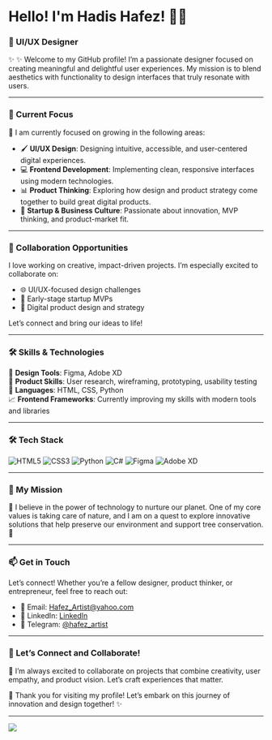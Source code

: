 # Hello! I'm Hadis Hafez! 👋✨

### 🌟 UI/UX Designer
✨ ✨ Welcome to my GitHub profile! I’m a passionate designer focused on creating meaningful and delightful user experiences. My mission is to blend aesthetics with functionality to design interfaces that truly resonate with users.

---

### 🚀 Current Focus  
🌱 I am currently focused on growing in the following areas:  
- 🖌️ **UI/UX Design**: Designing intuitive, accessible, and user-centered digital experiences.  
- 💻 **Frontend Development**: Implementing clean, responsive interfaces using modern technologies.  
- 📊 **Product Thinking**: Exploring how design and product strategy come together to build great digital products.  
- 🚀 **Startup & Business Culture**: Passionate about innovation, MVP thinking, and product-market fit.

---


### 🤝 Collaboration Opportunities  
I love working on creative, impact-driven projects. I’m especially excited to collaborate on:  
- 🌐 UI/UX-focused design challenges  
- 🎯 Early-stage startup MVPs  
- 📱 Digital product design and strategy  

Let’s connect and bring our ideas to life!

---

### 🛠️ Skills & Technologies  
🎨 **Design Tools**: Figma, Adobe XD  
🧠 **Product Skills**: User research, wireframing, prototyping, usability testing  
📝 **Languages**: HTML, CSS, Python  
📈 **Frontend Frameworks**: Currently improving my skills with modern tools and libraries

---

### 🛠️ Tech Stack
![HTML5](https://img.shields.io/badge/HTML5-E34F26?style=flat-square&logo=html5&logoColor=white) ![CSS3](https://img.shields.io/badge/CSS3-1572B6?style=flat-square&logo=css3&logoColor=white) ![Python](https://img.shields.io/badge/Python-3776AB?style=flat-square&logo=python&logoColor=white) ![C#](https://img.shields.io/badge/C%23-239120?style=flat-square&logo=csharp&logoColor=white) ![Figma](https://img.shields.io/badge/Figma-F24E1E?style=flat-square&logo=figma&logoColor=white) ![Adobe XD](https://img.shields.io/badge/Adobe%20XD-FF61F6?style=flat-square&logo=adobe-xd&logoColor=white)

---

### 🌱 My Mission
🌳 I believe in the power of technology to nurture our planet. One of my core values is taking care of nature, and I am on a quest to explore innovative solutions that help preserve our environment and support tree conservation. 💚

---

### 📫 Get in Touch
Let’s connect! Whether you’re a fellow designer, product thinker, or entrepreneur, feel free to reach out:  
- 📧 Email: [Hafez_Artist@yahoo.com](mailto:Hafez_Artist@yahoo.com)
- 💼 LinkedIn: [LinkedIn](https://www.linkedin.com/in/hadis-hafez/)
- 📱 Telegram: [@hafez_artist](https://t.me/hafez_artist)

---

### 🌟 Let’s Connect and Collaborate!
🤝 I’m always excited to collaborate on projects that combine creativity, user empathy, and product vision. Let’s craft experiences that matter. 

🚀 Thank you for visiting my profile! Let’s embark on this journey of innovation and design together! ✨

---

[![](https://visitcount.itsvg.in/api?id=HafezArtist&label=Profile%20Views&color=3&icon=5&pretty=true)](https://visitcount.itsvg.in)
